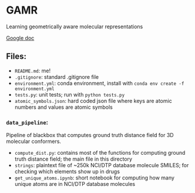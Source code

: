 # GAMR
Learning geometrically aware molecular representations

[Google doc](https://docs.google.com/document/d/1QwHjj8ZEuONPoNCUCVoGG_hF3o2PNJSgcTQkLIAGDFc/edit)

## Files:

* ``README.md``: me!
* ``.gitignore``: standard .gitignore file
* ``environment.yml``: conda environment, install with  ``conda env create -f environment.yml``
* ``tests.py``: unit tests; run with ``python tests.py``
* ``atomic_symbols.json``: hard coded json file where keys are atomic numbers and values are atomic symbols

### ``data_pipeline``:
Pipeline of blackbox that computes ground truth distance field for 3D molecular conformers.
* ``compute_dist.py``: contains most of the functions for computing ground truth distance field; the main file in this directory
* ``strings``: plaintext file of ~250k NCI/DTP database molecule SMILES; for checking which elements show up in drugs
* ``get_unique_atoms.ipynb``: short notebook for computing how many unique atoms are in NCI/DTP database molecules


